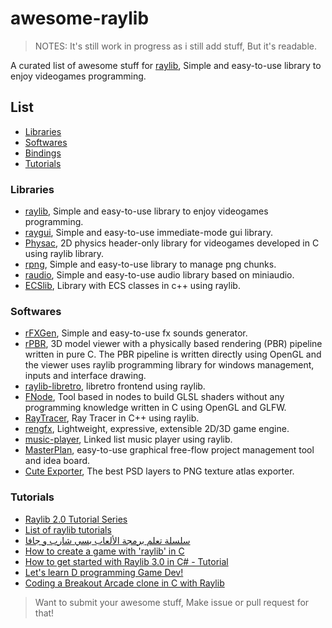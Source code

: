 # awesome-raylib

> NOTES: It's still work in progress as i still add stuff, But it's readable.

A curated list of awesome stuff for [raylib](https://raylib.com), Simple and easy-to-use library to enjoy videogames programming.

## List

- [Libraries](#libraries)
- [Softwares](#softwares)
- [Bindings](https://github.com/raysan5/raylib/blob/master/BINDINGS.md)
- [Tutorials](#tutorials)

### Libraries

- [raylib](https://github.com/raysan5/raylib), Simple and easy-to-use library to enjoy videogames programming.
- [raygui](https://github.com/raysan5/raygui), Simple and easy-to-use immediate-mode gui library.
- [Physac](https://github.com/victorfisac/Physac), 2D physics header-only library for videogames developed in C using raylib library.
- [rpng](https://github.com/raysan5/rpng), Simple and easy-to-use library to manage png chunks.
- [raudio](https://github.com/raysan5/raudio), Simple and easy-to-use audio library based on miniaudio.
- [ECSlib](https://github.com/firststef/ECSlib), Library with ECS classes in c++ using raylib.

### Softwares

- [rFXGen](https://github.com/raysan5/rfxgen), Simple and easy-to-use fx sounds generator.
- [rPBR](https://github.com/victorfisac/rPBR), 3D model viewer with a physically based rendering (PBR) pipeline written in pure C. The PBR pipeline is written directly using OpenGL and the viewer uses raylib programming library for windows management, inputs and interface drawing.
- [raylib-libretro](https://github.com/RobLoach/raylib-libretro), libretro frontend using raylib.
- [FNode](https://github.com/victorfisac/FNode), Tool based in nodes to build GLSL shaders without any programming knowledge written in C using OpenGL and GLFW.
- [RayTracer](https://github.com/MaximeHouis/RayTracer), Ray Tracer in C++ using raylib.
- [rengfx](https://github.com/xdrie/rengfx), Lightweight, expressive, extensible 2D/3D game engine.
- [music-player](https://github.com/redsled84/music-player), Linked list music player using raylib.
- [MasterPlan](https://solarlune.itch.io/masterplan), easy-to-use graphical free-flow project management tool and idea board.
- [Cute Exporter](https://powerc9000.itch.io/cute-asset-pipeline), The best PSD layers to PNG texture atlas exporter.

### Tutorials

- [Raylib 2.0 Tutorial Series](https://www.youtube.com/playlist?list=PL5gRzHmN4Dg3ubcneVFkHPm0mTGYTUHDn)
- [List of raylib tutorials](https://www.youtube.com/playlist?list=PLZBVMzyySalVhcWEJcnG-HK8OXQli_tcV)
- [سلسلة تعلم برمجة الألعاب بسي شارب و جافا](https://www.youtube.com/playlist?list=PLZBVMzyySalXG0AdUHJj9rcpd0R7hBczR)
- [How to create a game with 'raylib' in C](https://www.youtube.com/watch?v=kBky9_X8j3Y)
- [How to get started with Raylib 3.0 in C# - Tutorial](https://www.youtube.com/watch?v=SoXD5y24WQw)
- [Let's learn D programming Game Dev!](https://www.youtube.com/playlist?list=PLgM-lc_kSqFQPF0UXgmFZpZalqcrSofe-)
- [Coding a Breakout Arcade clone in C with Raylib](https://www.youtube.com/watch?v=UKecFbu61Oc)

> Want to submit your awesome stuff, Make issue or pull request for that!

